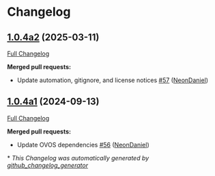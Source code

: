 # Changelog

## [1.0.4a2](https://github.com/NeonGeckoCom/skill-demo/tree/1.0.4a2) (2025-03-11)

[Full Changelog](https://github.com/NeonGeckoCom/skill-demo/compare/1.0.4a1...1.0.4a2)

**Merged pull requests:**

- Update automation, gitignore, and license notices [\#57](https://github.com/NeonGeckoCom/skill-demo/pull/57) ([NeonDaniel](https://github.com/NeonDaniel))

## [1.0.4a1](https://github.com/NeonGeckoCom/skill-demo/tree/1.0.4a1) (2024-09-13)

[Full Changelog](https://github.com/NeonGeckoCom/skill-demo/compare/1.0.3...1.0.4a1)

**Merged pull requests:**

- Update OVOS dependencies [\#56](https://github.com/NeonGeckoCom/skill-demo/pull/56) ([NeonDaniel](https://github.com/NeonDaniel))



\* *This Changelog was automatically generated by [github_changelog_generator](https://github.com/github-changelog-generator/github-changelog-generator)*
